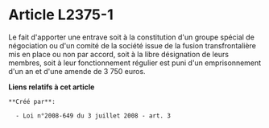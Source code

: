 # Article L2375-1

Le fait d'apporter une entrave soit à la constitution d'un groupe spécial de négociation ou d'un comité de la société issue
de la fusion transfrontalière mis en place ou non par accord, soit à la libre désignation de leurs membres, soit à leur
fonctionnement régulier est puni d'un emprisonnement d'un an et d'une amende de 3 750 euros.

**Liens relatifs à cet article**

	**Créé par**:

	  - Loi n°2008-649 du 3 juillet 2008 - art. 3
